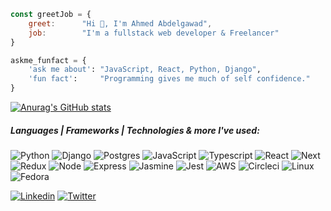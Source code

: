 ```javascript
const greetJob = {
    greet:      "Hi 👋, I'm Ahmed Abdelgawad",
    job:        "I'm a fullstack web developer & Freelancer"
}
```

```python
askme_funfact = {
    'ask me about': "JavaScript, React, Python, Django",
    'fun fact':     "Programming gives me much of self confidence."
}
```
[![Anurag's GitHub stats](https://github-readme-stats.vercel.app/api?username=Ahmed-Abdelgawad-Dev)](https://github.com/Ahmed-Abdelgawad-Dev/github-readme-stats)


##### Languages | Frameworks | Technologies & more I've used:
![Python](https://img.shields.io/badge/-Python-000000?style=flat&logo=python)
![Django](https://img.shields.io/badge/-Django-000000?style=flat&logo=django)
![Postgres](https://img.shields.io/badge/-Postgresql-000000?style=flat&logo=Postgresql)
![JavaScript](https://img.shields.io/badge/-Javascript-000000?style=flat&logo=JavaScript)
![Typescript](https://img.shields.io/badge/-Typescript-000000?style=flat&logo=Typescript)
![React](https://img.shields.io/badge/-React-000000?style=flat&logo=React)
![Next](https://img.shields.io/badge/-Next.js-000000?style=flat&logo=Next.js)
![Redux](https://img.shields.io/badge/-Redux-000000?style=flat&logo=redux)
![Node](https://img.shields.io/badge/-node.js-000000?style=flat&logo=node.js)
![Express](https://img.shields.io/badge/-Express.js-000000?style=flat&logo=Express)
![Jasmine](https://img.shields.io/badge/jasmine-000000?style=flat&logo=jasmine)
![Jest](https://img.shields.io/badge/jest-000000?style=flat&logo=jest)
![AWS](https://img.shields.io/badge/-AWS-000000?style=flat&logo=amazon-aws)
![Circleci](https://img.shields.io/badge/-circleci-000000?style=flat&logo=circleci)
![Linux](https://img.shields.io/badge/-linux-000000?style=flat&logo=linux)
![Fedora](https://img.shields.io/badge/-fedora-000000?style=flat&logo=fedora)


[![Linkedin](https://img.shields.io/badge/LinkedIn-0077B5?style=flat&logo=linkedin&logoColor=white)](https://www.linkedin.com/in/ahmed-abdelgawad-webdev/)
[![Twitter](https://img.shields.io/badge/Twitter-1DA1F2?style=flat&logo=twitter&logoColor=white)](https://twitter.com/a__abdelgawad)
